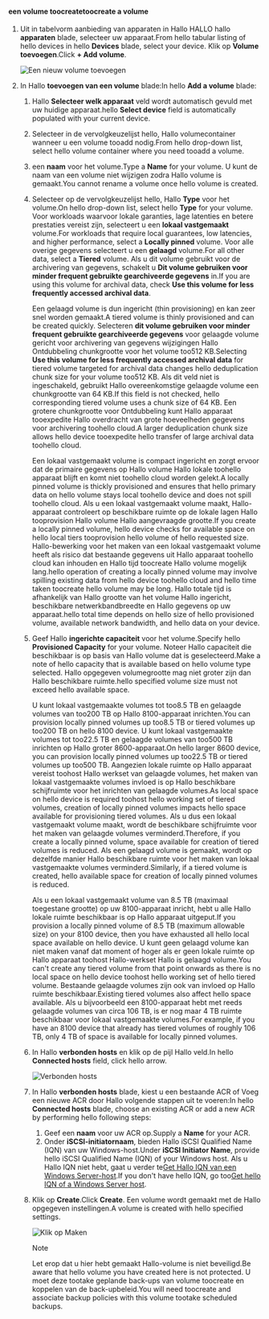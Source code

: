 <!--author=alkohli last changed: 07/19/2017-->

#### <a name="toocreate-a-volume"></a><span data-ttu-id="d51de-101">een volume toocreate</span><span class="sxs-lookup"><span data-stu-id="d51de-101">toocreate a volume</span></span>
1. <span data-ttu-id="d51de-102">Uit in tabelvorm aanbieding van apparaten in Hallo HALLO hallo **apparaten** blade, selecteer uw apparaat.</span><span class="sxs-lookup"><span data-stu-id="d51de-102">From hello tabular listing of hello devices in hello **Devices** blade, select your device.</span></span> <span data-ttu-id="d51de-103">Klik op **Volume toevoegen**.</span><span class="sxs-lookup"><span data-stu-id="d51de-103">Click **+ Add volume**.</span></span>

    ![Een nieuw volume toevoegen](./media/storsimple-8000-create-volume-u2/step5createvol1.png)

2. <span data-ttu-id="d51de-105">In Hallo **toevoegen van een volume** blade:</span><span class="sxs-lookup"><span data-stu-id="d51de-105">In hello **Add a volume** blade:</span></span>
   
   1. <span data-ttu-id="d51de-106">Hallo **Selecteer welk apparaat** veld wordt automatisch gevuld met uw huidige apparaat.</span><span class="sxs-lookup"><span data-stu-id="d51de-106">hello **Select device** field is automatically populated with your current device.</span></span>

   2. <span data-ttu-id="d51de-107">Selecteer in de vervolgkeuzelijst hello, Hallo volumecontainer wanneer u een volume tooadd nodig.</span><span class="sxs-lookup"><span data-stu-id="d51de-107">From hello drop-down list, select hello volume container where you need tooadd a volume.</span></span> 

   3.  <span data-ttu-id="d51de-108">een **naam** voor het volume.</span><span class="sxs-lookup"><span data-stu-id="d51de-108">Type a **Name** for your volume.</span></span> <span data-ttu-id="d51de-109">U kunt de naam van een volume niet wijzigen zodra Hallo volume is gemaakt.</span><span class="sxs-lookup"><span data-stu-id="d51de-109">You cannot rename a volume once hello volume is created.</span></span>

   4. <span data-ttu-id="d51de-110">Selecteer op de vervolgkeuzelijst hello, Hallo **Type** voor het volume.</span><span class="sxs-lookup"><span data-stu-id="d51de-110">On hello drop-down list, select hello **Type** for your volume.</span></span> <span data-ttu-id="d51de-111">Voor workloads waarvoor lokale garanties, lage latenties en betere prestaties vereist zijn, selecteert u een **lokaal vastgemaakt** volume.</span><span class="sxs-lookup"><span data-stu-id="d51de-111">For workloads that require local guarantees, low latencies, and higher performance, select a **Locally pinned** volume.</span></span> <span data-ttu-id="d51de-112">Voor alle overige gegevens selecteert u een **gelaagd** volume.</span><span class="sxs-lookup"><span data-stu-id="d51de-112">For all other data, select a **Tiered** volume.</span></span> <span data-ttu-id="d51de-113">Als u dit volume gebruikt voor de archivering van gegevens, schakelt u **Dit volume gebruiken voor minder frequent gebruikte gearchiveerde gegevens** in.</span><span class="sxs-lookup"><span data-stu-id="d51de-113">If you are using this volume for archival data, check **Use this volume for less frequently accessed archival data**.</span></span>
      
       <span data-ttu-id="d51de-114">Een gelaagd volume is dun ingericht (thin provisioning) en kan zeer snel worden gemaakt.</span><span class="sxs-lookup"><span data-stu-id="d51de-114">A tiered volume is thinly provisioned and can be created quickly.</span></span> <span data-ttu-id="d51de-115">Selecteren **dit volume gebruiken voor minder frequent gebruikte gearchiveerde gegevens** voor gelaagde volume gericht voor archivering van gegevens wijzigingen Hallo Ontdubbeling chunkgrootte voor het volume too512 KB.</span><span class="sxs-lookup"><span data-stu-id="d51de-115">Selecting **Use this volume for less frequently accessed archival data** for tiered volume targeted for archival data changes hello deduplication chunk size for your volume too512 KB.</span></span> <span data-ttu-id="d51de-116">Als dit veld niet is ingeschakeld, gebruikt Hallo overeenkomstige gelaagde volume een chunkgrootte van 64 KB.</span><span class="sxs-lookup"><span data-stu-id="d51de-116">If this field is not checked, hello corresponding tiered volume uses a chunk size of 64 KB.</span></span> <span data-ttu-id="d51de-117">Een grotere chunkgrootte voor Ontdubbeling kunt Hallo apparaat tooexpedite Hallo overdracht van grote hoeveelheden gegevens voor archivering toohello cloud.</span><span class="sxs-lookup"><span data-stu-id="d51de-117">A larger deduplication chunk size allows hello device tooexpedite hello transfer of large archival data toohello cloud.</span></span>
       
       <span data-ttu-id="d51de-118">Een lokaal vastgemaakt volume is compact ingericht en zorgt ervoor dat de primaire gegevens op Hallo volume Hallo lokale toohello apparaat blijft en komt niet toohello cloud worden gelekt.</span><span class="sxs-lookup"><span data-stu-id="d51de-118">A locally pinned volume is thickly provisioned and ensures that hello primary data on hello volume stays local toohello device and does not spill toohello cloud.</span></span>  <span data-ttu-id="d51de-119">Als u een lokaal vastgemaakt volume maakt, Hallo-apparaat controleert op beschikbare ruimte op de lokale lagen Hallo tooprovision Hallo volume Hallo aangevraagde grootte.</span><span class="sxs-lookup"><span data-stu-id="d51de-119">If you create a locally pinned volume, hello device checks for available space on hello local tiers tooprovision hello volume of hello requested size.</span></span> <span data-ttu-id="d51de-120">Hallo-bewerking voor het maken van een lokaal vastgemaakt volume heeft als risico dat bestaande gegevens uit Hallo apparaat toohello cloud kan inhouden en Hallo tijd toocreate Hallo volume mogelijk lang.</span><span class="sxs-lookup"><span data-stu-id="d51de-120">hello operation of creating a locally pinned volume may involve spilling existing data from hello device toohello cloud and hello time taken toocreate hello volume may be long.</span></span> <span data-ttu-id="d51de-121">Hallo totale tijd is afhankelijk van Hallo grootte van het volume Hallo ingericht, beschikbare netwerkbandbreedte en Hallo gegevens op uw apparaat.</span><span class="sxs-lookup"><span data-stu-id="d51de-121">hello total time depends on hello size of hello provisioned volume, available network bandwidth, and hello data on your device.</span></span>

   5. <span data-ttu-id="d51de-122">Geef Hallo **ingerichte capaciteit** voor het volume.</span><span class="sxs-lookup"><span data-stu-id="d51de-122">Specify hello **Provisioned Capacity** for your volume.</span></span> <span data-ttu-id="d51de-123">Noteer Hallo capaciteit die beschikbaar is op basis van Hallo volume dat is geselecteerd.</span><span class="sxs-lookup"><span data-stu-id="d51de-123">Make a note of hello capacity that is available based on hello volume type selected.</span></span> <span data-ttu-id="d51de-124">Hallo opgegeven volumegrootte mag niet groter zijn dan Hallo beschikbare ruimte.</span><span class="sxs-lookup"><span data-stu-id="d51de-124">hello specified volume size must not exceed hello available space.</span></span>
      
       <span data-ttu-id="d51de-125">U kunt lokaal vastgemaakte volumes tot too8.5 TB en gelaagde volumes van too200 TB op Hallo 8100-apparaat inrichten.</span><span class="sxs-lookup"><span data-stu-id="d51de-125">You can provision locally pinned volumes up too8.5 TB or tiered volumes up too200 TB on hello 8100 device.</span></span> <span data-ttu-id="d51de-126">U kunt lokaal vastgemaakte volumes tot too22.5 TB en gelaagde volumes van too500 TB inrichten op Hallo groter 8600-apparaat.</span><span class="sxs-lookup"><span data-stu-id="d51de-126">On hello larger 8600 device, you can provision locally pinned volumes up too22.5 TB or tiered volumes up too500 TB.</span></span> <span data-ttu-id="d51de-127">Aangezien lokale ruimte op Hallo apparaat vereist toohost Hallo werkset van gelaagde volumes, het maken van lokaal vastgemaakte volumes invloed is op Hallo beschikbare schijfruimte voor het inrichten van gelaagde volumes.</span><span class="sxs-lookup"><span data-stu-id="d51de-127">As local space on hello device is required toohost hello working set of tiered volumes, creation of locally pinned volumes impacts hello space available for provisioning tiered volumes.</span></span> <span data-ttu-id="d51de-128">Als u dus een lokaal vastgemaakt volume maakt, wordt de beschikbare schijfruimte voor het maken van gelaagde volumes verminderd.</span><span class="sxs-lookup"><span data-stu-id="d51de-128">Therefore, if you create a locally pinned volume, space available for creation of tiered volumes is reduced.</span></span> <span data-ttu-id="d51de-129">Als een gelaagd volume is gemaakt, wordt op dezelfde manier Hallo beschikbare ruimte voor het maken van lokaal vastgemaakte volumes verminderd.</span><span class="sxs-lookup"><span data-stu-id="d51de-129">Similarly, if a tiered volume is created, hello available space for creation of locally pinned volumes is reduced.</span></span>
      
       <span data-ttu-id="d51de-130">Als u een lokaal vastgemaakt volume van 8.5 TB (maximaal toegestane grootte) op uw 8100-apparaat inricht, hebt u alle Hallo lokale ruimte beschikbaar is op Hallo apparaat uitgeput.</span><span class="sxs-lookup"><span data-stu-id="d51de-130">If you provision a locally pinned volume of 8.5 TB (maximum allowable size) on your 8100 device, then you have exhausted all hello local space available on hello device.</span></span> <span data-ttu-id="d51de-131">U kunt geen gelaagd volume kan niet maken vanaf dat moment of hoger als er geen lokale ruimte op Hallo apparaat toohost Hallo-werkset Hallo is gelaagd volume.</span><span class="sxs-lookup"><span data-stu-id="d51de-131">You can't create any tiered volume from that point onwards as there is no local space on hello device toohost hello working set of hello tiered volume.</span></span> <span data-ttu-id="d51de-132">Bestaande gelaagde volumes zijn ook van invloed op Hallo ruimte beschikbaar.</span><span class="sxs-lookup"><span data-stu-id="d51de-132">Existing tiered volumes also affect hello space available.</span></span> <span data-ttu-id="d51de-133">Als u bijvoorbeeld een 8100-apparaat hebt met reeds gelaagde volumes van circa 106 TB, is er nog maar 4 TB ruimte beschikbaar voor lokaal vastgemaakte volumes.</span><span class="sxs-lookup"><span data-stu-id="d51de-133">For example, if you have an 8100 device that already has tiered volumes of roughly 106 TB, only 4 TB of space is available for locally pinned volumes.</span></span>

    6. <span data-ttu-id="d51de-134">In Hallo **verbonden hosts** en klik op de pijl Hallo veld.</span><span class="sxs-lookup"><span data-stu-id="d51de-134">In hello **Connected hosts** field, click hello arrow.</span></span> 

        ![Verbonden hosts](./media/storsimple-8000-create-volume-u2/step5createvol2.png)

    7. <span data-ttu-id="d51de-136">In Hallo **verbonden hosts** blade, kiest u een bestaande ACR of Voeg een nieuwe ACR door Hallo volgende stappen uit te voeren:</span><span class="sxs-lookup"><span data-stu-id="d51de-136">In hello **Connected hosts** blade, choose an existing ACR or add a new ACR by performing hello following steps:</span></span>

       1. <span data-ttu-id="d51de-137">Geef een **naam** voor uw ACR op.</span><span class="sxs-lookup"><span data-stu-id="d51de-137">Supply a **Name** for your ACR.</span></span>
       2. <span data-ttu-id="d51de-138">Onder **iSCSI-initiatornaam**, bieden Hallo iSCSI Qualified Name (IQN) van uw Windows-host.</span><span class="sxs-lookup"><span data-stu-id="d51de-138">Under **iSCSI Initiator Name**, provide hello iSCSI Qualified Name (IQN) of your Windows host.</span></span> <span data-ttu-id="d51de-139">Als u Hallo IQN niet hebt, gaat u verder te[Get Hallo IQN van een Windows Server-host](#get-the-iqn-of-a-windows-server-host).</span><span class="sxs-lookup"><span data-stu-id="d51de-139">If you don't have hello IQN, go too[Get hello IQN of a Windows Server host](#get-the-iqn-of-a-windows-server-host).</span></span>

    9. <span data-ttu-id="d51de-140">Klik op **Create**.</span><span class="sxs-lookup"><span data-stu-id="d51de-140">Click **Create**.</span></span> <span data-ttu-id="d51de-141">Een volume wordt gemaakt met de Hallo opgegeven instellingen.</span><span class="sxs-lookup"><span data-stu-id="d51de-141">A volume is created with hello specified settings.</span></span>

        ![Klik op Maken](./media/storsimple-8000-create-volume-u2/step5createvol3.png)

        > [!NOTE]
        > <span data-ttu-id="d51de-143">Let erop dat u hier hebt gemaakt Hallo-volume is niet beveiligd.</span><span class="sxs-lookup"><span data-stu-id="d51de-143">Be aware that hello volume you have created here is not protected.</span></span> <span data-ttu-id="d51de-144">U moet deze tootake geplande back-ups van volume toocreate en koppelen van de back-upbeleid.</span><span class="sxs-lookup"><span data-stu-id="d51de-144">You will need toocreate and associate backup policies with this volume tootake scheduled backups.</span></span> 

